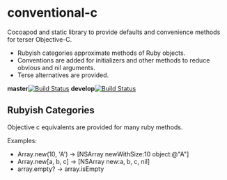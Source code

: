conventional-c
==============

Cocoapod and static library to provide defaults and convenience methods for terser Objective-C.

 * Rubyish categories approximate methods of Ruby objects.
 * Conventions are added for initializers and other methods to reduce obvious and nil arguments.
 * Terse alternatives are provided.

**master**[![Build Status](https://travis-ci.org/ConventionalC/ConventionalC.png?branch=master)](https://travis-ci.org/ConventionalC/ConventionalC)
**develop**[![Build Status](https://travis-ci.org/ConventionalC/ConventionalC.png?branch=develop)](https://travis-ci.org/ConventionalC/ConventionalC)

Rubyish Categories
------------------
Objective c equivalents are provided for many ruby methods.

Examples:
 * Array.new(10, 'A') -> [NSArray newWithSize:10 object:@"A"]
 * Array.new[a, b, c] -> [NSArray new:a, b, c, nil]
 * array.empty? -> array.isEmpty

